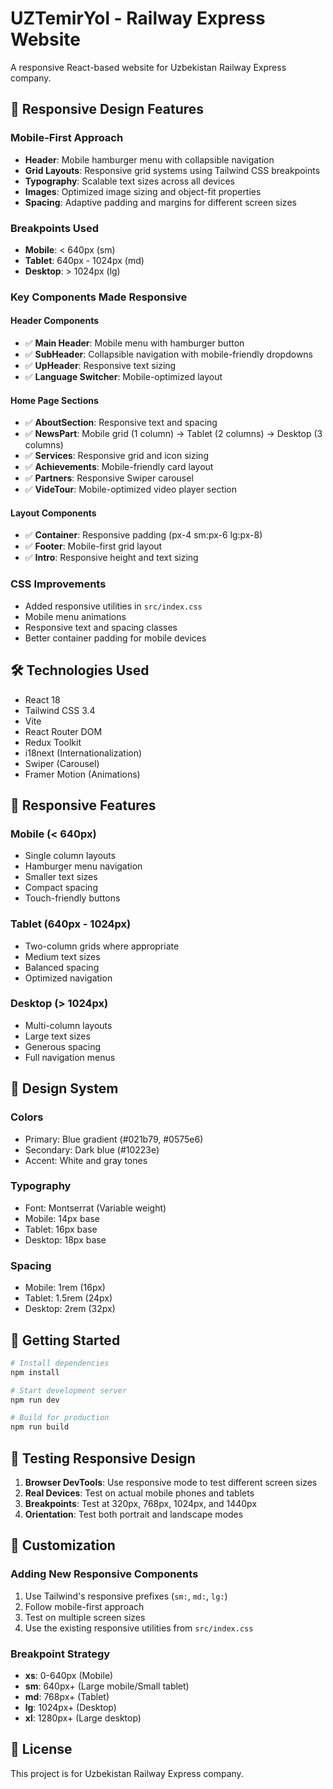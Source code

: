 # UZTemirYol - Railway Express Website

A responsive React-based website for Uzbekistan Railway Express company.

## 🚀 Responsive Design Features

### Mobile-First Approach

- **Header**: Mobile hamburger menu with collapsible navigation
- **Grid Layouts**: Responsive grid systems using Tailwind CSS breakpoints
- **Typography**: Scalable text sizes across all devices
- **Images**: Optimized image sizing and object-fit properties
- **Spacing**: Adaptive padding and margins for different screen sizes

### Breakpoints Used

- **Mobile**: < 640px (sm)
- **Tablet**: 640px - 1024px (md)
- **Desktop**: > 1024px (lg)

### Key Components Made Responsive

#### Header Components

- ✅ **Main Header**: Mobile menu with hamburger button
- ✅ **SubHeader**: Collapsible navigation with mobile-friendly dropdowns
- ✅ **UpHeader**: Responsive text sizing
- ✅ **Language Switcher**: Mobile-optimized layout

#### Home Page Sections

- ✅ **AboutSection**: Responsive text and spacing
- ✅ **NewsPart**: Mobile grid (1 column) → Tablet (2 columns) → Desktop (3 columns)
- ✅ **Services**: Responsive grid and icon sizing
- ✅ **Achievements**: Mobile-friendly card layout
- ✅ **Partners**: Responsive Swiper carousel
- ✅ **VideTour**: Mobile-optimized video player section

#### Layout Components

- ✅ **Container**: Responsive padding (px-4 sm:px-6 lg:px-8)
- ✅ **Footer**: Mobile-first grid layout
- ✅ **Intro**: Responsive height and text sizing

### CSS Improvements

- Added responsive utilities in `src/index.css`
- Mobile menu animations
- Responsive text and spacing classes
- Better container padding for mobile devices

## 🛠️ Technologies Used

- React 18
- Tailwind CSS 3.4
- Vite
- React Router DOM
- Redux Toolkit
- i18next (Internationalization)
- Swiper (Carousel)
- Framer Motion (Animations)

## 📱 Responsive Features

### Mobile (< 640px)

- Single column layouts
- Hamburger menu navigation
- Smaller text sizes
- Compact spacing
- Touch-friendly buttons

### Tablet (640px - 1024px)

- Two-column grids where appropriate
- Medium text sizes
- Balanced spacing
- Optimized navigation

### Desktop (> 1024px)

- Multi-column layouts
- Large text sizes
- Generous spacing
- Full navigation menus

## 🎨 Design System

### Colors

- Primary: Blue gradient (#021b79, #0575e6)
- Secondary: Dark blue (#10223e)
- Accent: White and gray tones

### Typography

- Font: Montserrat (Variable weight)
- Mobile: 14px base
- Tablet: 16px base
- Desktop: 18px base

### Spacing

- Mobile: 1rem (16px)
- Tablet: 1.5rem (24px)
- Desktop: 2rem (32px)

## 🚀 Getting Started

```bash
# Install dependencies
npm install

# Start development server
npm run dev

# Build for production
npm run build
```

## 📱 Testing Responsive Design

1. **Browser DevTools**: Use responsive mode to test different screen sizes
2. **Real Devices**: Test on actual mobile phones and tablets
3. **Breakpoints**: Test at 320px, 768px, 1024px, and 1440px
4. **Orientation**: Test both portrait and landscape modes

## 🔧 Customization

### Adding New Responsive Components

1. Use Tailwind's responsive prefixes (`sm:`, `md:`, `lg:`)
2. Follow mobile-first approach
3. Test on multiple screen sizes
4. Use the existing responsive utilities from `src/index.css`

### Breakpoint Strategy

- **xs**: 0-640px (Mobile)
- **sm**: 640px+ (Large mobile/Small tablet)
- **md**: 768px+ (Tablet)
- **lg**: 1024px+ (Desktop)
- **xl**: 1280px+ (Large desktop)

## 📄 License

This project is for Uzbekistan Railway Express company.
